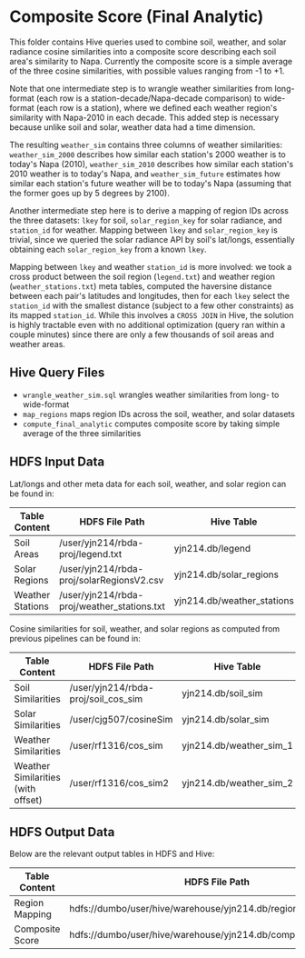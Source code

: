 # Composite Score (Final Analytic)
This folder contains Hive queries used to combine soil, weather, and solar radiance cosine similarities into a composite score describing each soil area's similarity to Napa. Currently the composite score is a simple average of the three cosine similarities, with possible values ranging from -1 to +1. 

Note that one intermediate step is to wrangle weather similarities from long-format (each row is a station-decade/Napa-decade comparison) to wide-format (each row is a station), where we defined each weather region's similarity with Napa-2010 in each decade. This added step is necessary because unlike soil and solar, weather data had a time dimension. 

The resulting `weather_sim` contains three columns of weather similarities: `weather_sim_2000` describes how similar each station's 2000 weather is to today's Napa (2010), `weather_sim_2010` describes how similar each station's 2010 weather is to today's Napa, and `weather_sim_future` estimates how similar each station's future weather will be to today's Napa (assuming that the former goes up by 5 degrees by 2100).   

Another intermediate step here is to derive a mapping of region IDs across the three datasets: `lkey` for soil, `solar_region_key` for solar radiance, and `station_id` for weather. Mapping between `lkey` and `solar_region_key` is trivial, since we queried the solar radiance API by soil's lat/longs, essentially obtaining each `solar_region_key` from a known `lkey`. 

Mapping between `lkey` and weather `station_id` is more involved: we took a cross product between the soil region (`legend.txt`) and weather region (`weather_stations.txt`) meta tables, computed the haversine distance between each pair's latitudes and longitudes, then for each `lkey` select the `station_id` with the smallest distance (subject to a few other constraints) as its mapped `station_id`. While this involves a `CROSS JOIN` in Hive, the solution is highly tractable even with no additional optimization (query ran within a couple minutes) since there are only a few thousands of soil areas and weather areas.  

## Hive Query Files 
* `wrangle_weather_sim.sql` wrangles weather similarities from long- to wide-format 
* `map_regions` maps region IDs across the soil, weather, and solar datasets
* `compute_final_analytic` computes composite score by taking simple average of the three similarities 

## HDFS Input Data

Lat/longs and other meta data for each soil, weather, and solar region can be found in: 

| Table Content | HDFS File Path | Hive Table | 
| ----------- | ----------- | ----------- | 
| Soil Areas | /user/yjn214/rbda-proj/legend.txt | yjn214.db/legend | 
| Solar Regions | /user/yjn214/rbda-proj/solarRegionsV2.csv | yjn214.db/solar_regions | 
| Weather Stations | /user/yjn214/rbda-proj/weather_stations.txt | yjn214.db/weather_stations | 

Cosine similarities for soil, weather, and solar regions as computed from previous pipelines can be found in: 

| Table Content | HDFS File Path | Hive Table | 
| ----------- | ----------- | ----------- | 
| Soil Similarities | /user/yjn214/rbda-proj/soil_cos_sim | yjn214.db/soil_sim | 
| Solar Similarities | /user/cjg507/cosineSim | yjn214.db/solar_sim | 
| Weather Similarities | /user/rf1316/cos_sim | yjn214.db/weather_sim_1 | 
| Weather Similarities (with offset) | /user/rf1316/cos_sim2 | yjn214.db/weather_sim_2 | 

## HDFS Output Data

Below are the relevant output tables in HDFS and Hive: 

| Table Content | HDFS File Path | Hive Table | 
| ----------- | ----------- | ----------- | 
| Region Mapping | hdfs://dumbo/user/hive/warehouse/yjn214.db/region_mapping_local | yjn214.db/region_mapping | 
| Composite Score | hdfs://dumbo/user/hive/warehouse/yjn214.db/composite_sim_local | yjn214.db/composite_sim | 
